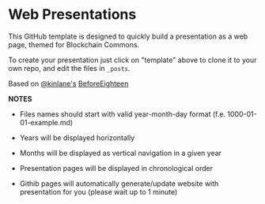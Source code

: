 # Web Presentations

This GitHub template is designed to quickly build a presentation as a web page, themed for Blockchain Commons.

To create your presentation just click on "template" above to clone it to your own repo, and edit the files in `_posts`.

Based on [@kinlane's](https://github.com/kinlane/beforeeighteen) [BeforeEighteen](https://kinlane.github.io/beforeeighteen/#/)

**NOTES**

- Files names should start with valid  year-month-day format (f.e. 1000-01-01-example.md)

- Years will be displayed horizontally  

- Months will be displayed as vertical navigation in a given year

- Presentation pages will be displayed in chronological order

- Githib pages will automatically generate/update website with presentation for you (please wait up to 1 minute)
